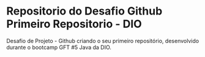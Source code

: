 # Repositorio do Desafio Github Primeiro Repositorio - DIO
Desafio de Projeto - Github criando o seu primeiro repositório, desenvolvido durante o bootcamp GFT #5 Java da DIO.
